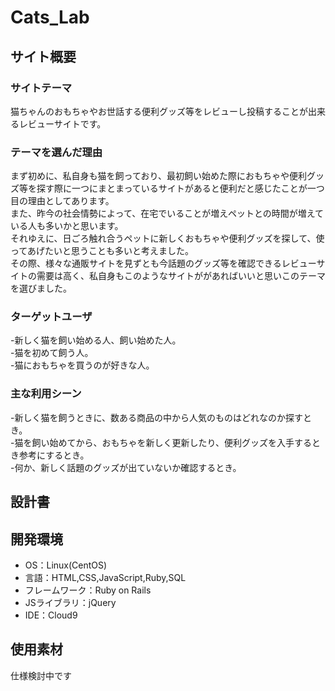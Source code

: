 # Cats_Lab

## サイト概要
### サイトテーマ
  猫ちゃんのおもちゃやお世話する便利グッズ等をレビューし投稿することが出来るレビューサイトです。  

### テーマを選んだ理由
まず初めに、私自身も猫を飼っており、最初飼い始めた際におもちゃや便利グッズ等を探す際に一つにまとまっているサイトがあると便利だと感じたことが一つ目の理由としてあります。  
  また、昨今の社会情勢によって、在宅でいることが増えペットとの時間が増えている人も多いかと思います。  
  それゆえに、日ごろ触れ合うペットに新しくおもちゃや便利グッズを探して、使ってあげたいと思うことも多いと考えました。  
  その際、様々な通販サイトを見ずとも今話題のグッズ等を確認できるレビューサイトの需要は高く、私自身もこのようなサイトががあればいいと思いこのテーマを選びました。 
  

### ターゲットユーザ
-新しく猫を飼い始める人、飼い始めた人。  
-猫を初めて飼う人。  
-猫におもちゃを買うのが好きな人。

### 主な利用シーン
-新しく猫を飼うときに、数ある商品の中から人気のものはどれなのか探すとき。  
-猫を飼い始めてから、おもちゃを新しく更新したり、便利グッズを入手するとき参考にするとき。  
-何か、新しく話題のグッズが出ていないか確認するとき。  
  

## 設計書


## 開発環境
- OS：Linux(CentOS)
- 言語：HTML,CSS,JavaScript,Ruby,SQL
- フレームワーク：Ruby on Rails
- JSライブラリ：jQuery
- IDE：Cloud9

## 使用素材
仕様検討中です

